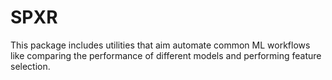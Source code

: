 # SPXR

This package includes utilities that aim automate common ML workflows like comparing the performance of different models and performing feature selection.
